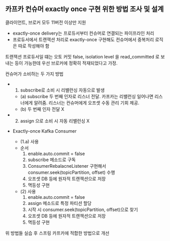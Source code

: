 ## 카프카 컨슈머 exactly once 구현 위한 방법 조사 및 설계
클라이언트, 브로커 모두 11버전 이상만 지원

- exactly-once delivery는 프로듀서부터 컨슈머로 연결되는 파이프라인 처리
- 프로듀서에서 트랜잭션 처리로 exactly-once 구현해도 컨슈머에서 중복처리 로직은 따로 작성해야 함

트랜잭션 프로듀서일 떄는 오토 커밋 false, isolation level 을 read_committed 로 보내는 등이 가능한데 우선 브로커에 정확히 적재되었다고 가정.



컨슈머가 소비하는 두 가지 방법
- 1. subscribe로 소비 시 리밸런싱 자동으로 발생
  - (a) subscribe 두 번째 인자로 리스너 전달. 카프카는 리밸런싱 일어나면 리스너에게 알려줌. 리스너는 컨슈머에게 오프셋 수동 관리 기회 제공.
  - (b) 두 번째 인자 전달 X
- 2. assign 으로 소비 시 자동 리밸런싱 X


- Exactly-once Kafka Consumer
  - (1.a) 사용
  - 순서
    1. enable.auto.commit = false
    2. subscribe 메소드로 구독
    3. ConsumerRebalacneListener 구현해서 consumer.seek(topicPartition, offset) 수행
    4. 오프셋 DB 등에 원자적 트랜잭션으로 저장
    5. 멱등성 구현
  - (2) 사용
    1. enable.auto.commit = false
    2. assign 메소드로 특정 파티션 할당
    3. 시작 시 consumer.seek(topicPartition, offset)으로 찾기
    4. 오프셋 DB 등에 원자적 트랜잭션으로 저장
    5. 멱등성 구현
    
    
위 방법들 실습 후 스프링 카프카에 적합한 방법으로 개선 


